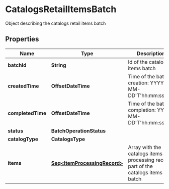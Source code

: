 

# CatalogsRetailItemsBatch

Object describing the catalogs retail items batch

## Properties

Name | Type | Description | Notes
------------ | ------------- | ------------- | -------------
**batchId** | **String** | Id of the catalogs items batch |  [optional]
**createdTime** | **OffsetDateTime** | Time of the batch creation: YYYY-MM-DD&#39;T&#39;hh:mm:ssTZD |  [optional] [readonly]
**completedTime** | **OffsetDateTime** | Time of the batch completion: YYYY-MM-DD&#39;T&#39;hh:mm:ssTZD |  [optional] [readonly]
**status** | **BatchOperationStatus** |  |  [optional]
**catalogType** | **CatalogsType** |  | 
**items** | [**Seq&lt;ItemProcessingRecord&gt;**](ItemProcessingRecord.md) | Array with the catalogs items processing records part of the catalogs items batch |  [optional]



